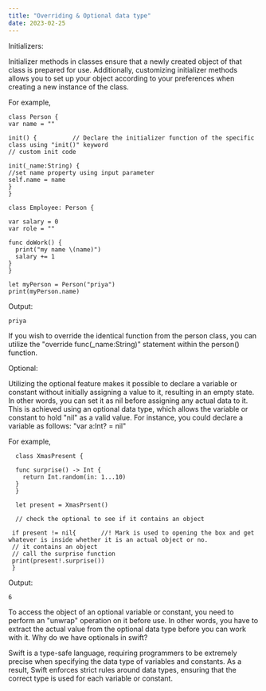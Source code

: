 ```yaml
---
title: "Overriding & Optional data type"
date: 2023-02-25
---
```


Initializers:

Initializer methods in classes ensure that a newly created object of that class is prepared for use. Additionally, customizing initializer methods allows you to set up your object according to your preferences when creating a new instance of the class.

For example, 

    class Person {
    var name = ""

    init() {          // Declare the initializer function of the specific class using "init()" keyword
    // custom init code

    init(_name:String) {
    //set name property using input parameter
    self.name = name
    }
    }

    class Employee: Person {

    var salary = 0
    var role = ""
  
    func doWork() {
      print("my name \(name)")
      salary += 1
    }
    }
 
    let myPerson = Person("priya")
    print(myPerson.name)

   Output:

    priya

If you wish to override the identical function from the person class, you can utilize the "override func(_name:String)" statement within the person() function.

Optional:
 
Utilizing the optional feature makes it possible to declare a variable or constant without initially assigning a value to it, resulting in an empty state. In other words, you can set it as nil before assigning any actual data to it. This is achieved using an optional data type, which allows the variable or constant to hold "nil" as a valid value. For instance, you could declare a variable as follows: "var a:Int? = nil"

For example, 

      class XmasPresent {

      func surprise() -> Int {
        return Int.random(in: 1...10)
      }
      }

      let present = XmasPrsent()

      // check the optional to see if it contains an object

     if present != nil{       //! Mark is used to opening the box and get whatever is inside whether it is an actual object or no.
     // it contains an object
     // call the surprise function
     print(present!.surprise())
     }

Output: 

    6

To access the object of an optional variable or constant, you need to perform an "unwrap" operation on it before use. In other words, you have to extract the actual value from the optional data type before you can work with it.
Why do we have optionals in swift?

Swift is a type-safe language, requiring programmers to be extremely precise when specifying the data type of variables and constants. As a result, Swift enforces strict rules around data types, ensuring that the correct type is used for each variable or constant.

